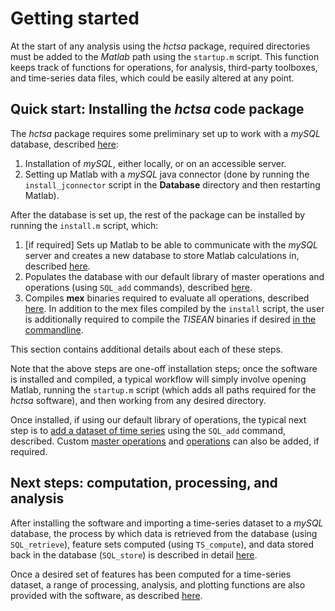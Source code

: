 # Getting started

At the start of any analysis using the *hctsa* package, required directories must be added to the *Matlab* path using the `startup.m` script.
This function keeps track of functions for operations, for analysis, third-party toolboxes, and time-series data files, which could be easily altered at any point.

## Quick start: Installing the *hctsa* code package

The *hctsa* package requires some preliminary set up to work with a *mySQL* database, described [here](mysql_database.md):

1. Installation of *mySQL*, either locally, or on an accessible server.
2. Setting up Matlab with a *mySQL* java connector (done by running the `install_jconnector` script in the **Database** directory and then restarting Matlab).

After the database is set up, the rest of the package can be installed by running the `install.m` script, which:

1. [if required] Sets up Matlab to be able to communicate with the *mySQL* server and creates a new database to store Matlab calculations in, described [here](mysql_database.md).
2. Populates the database with our default library of master operations and operations (using `SQL_add` commands), described [here](populating.md).
3. Compiles **mex** binaries required to evaluate all operations, described [here](compiling_binaries.md). In addition to the mex files compiled by the `install` script, the user is additionally required to compile the *TISEAN* binaries if desired [in the commandline](compiling_binaries.md).

This section contains additional details about each of these steps.

Note that the above steps are one-off installation steps; once the software is installed and compiled, a typical workflow will simply involve opening Matlab, running the `startup.m` script (which adds all paths required for the *hctsa* software), and then working from any desired directory. 

Once installed, if using our default library of operations, the typical next step is to [add a dataset of time series](adding_time_series.md) using the `SQL_add` command, described.
Custom [master operations](adding_master_operations.md) and [operations](adding_operations.md) can also be added, if required.

## Next steps: computation, processing, and analysis

After installing the software and importing a time-series dataset to a *mySQL* database, the process by which data is retrieved from the database (using `SQL_retrieve`), feature sets computed (using `TS_compute`), and data stored back in the database (`SQL_store`) is described in detail [here](calculating.md).

Once a desired set of features has been computed for a time-series dataset, a range of processing, analysis, and plotting functions are also provided with the software, as described [here](analyzing_visualizing.md).


<!--1. Sets up a *mySQL* server and database, populates the database with our standard library of functions and operations, and then compiles all of the mex functions required by Matlab to run all of the operations.-->

<!--## Setting up-->
<!--{#sec:SettingUp}-->

<!--This section describes initial tasks that one must perform once, to set up the *mySQL* database and its interface with Matlab.-->


<!--### Setting the path-->
<!-- {#sec:settingPath} -->